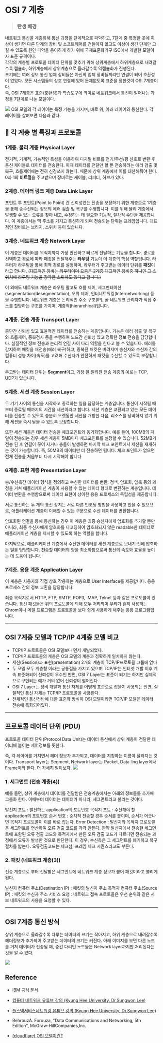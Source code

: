 # OSI 7 계층
>### 탄생 배경
네트워크 통신을 계층화해 통신 과정을 단계적으로 파악하고, 7단계 중 특정한 곳에 이상이 생기면 다른 단계의 장비 및 소프트웨어를 건들이지 않고도 이상이 생긴 단계만 고칠 수 있도록 원인 파악을 용이하게 하기 위해 국제표준화기구 ISO에서 개발한 모델이자 표준 규격이다.<br>
각각의 계층별 프로토콜 데이터 단위를 맞추기 위해 상위계층에서 하위계층으로 내려갈수록 캡슐화, 하위계층에서 상위계층으로 올라갈수록 역캡슐화가 진행된다.<br>
초기에는 여러 정보 통신 업체 장비들은 자신의 업체 장비들끼리만 연결이 되어 호환성이 없었다.
모든 시스템들의 상호 연결에 있어 문제없도록 표준을 정한것이 OSI 7계층이다.<br>
즉, OSI 7계층은 표준(호환성)과 학습도구에 의미로 네트워크에서 통신이 일어나는 과정을 7단계로 나눈 모델이다.


![](https://velog.velcdn.com/images/qorjiwon/post/3923dca6-9682-44cb-9938-cc782acd18ad/image.png)
OSI 모델의 각 레이어는 특정 기능을 가지며, 바로 위, 아래 레이어와 통신한다. 각 레이어를 살펴보면 다음과 같다.

## 📝 각 계층 별 특징과 프로토콜

### 1계층. 물리 계층 Physical Layer
전기적, 기계적, 기능적인 특성을 이용하여 디지털 비트를 전기/무선/광 신호로 변환 후 통신 케이블로 데이터를 전송한다. 이때 데이터를 전달만 할 뿐 전송하려는 에러 검출 및 복구, 흐름제어에는 전혀 신경쓰지 않는다. 때문에 상위 계층에서 이를 대신해줘야 한다. 0과 1의 **비트열**을 주고받으며 장비로는 케이블, 리피터, 허브가 있다.

### 2계층. 데이터 링크 계층 Data Link Layer
  포인트 투 포인트(Point to Point) 간 신뢰성있는 전송을 보장하기 위한 계층으로 1계층을 통해 송수신되는 정보의 에러 검출 및 복구를 수행합니다. 이를 위해 물리 계층에서 발생할 수 있는 오류를 찾아 내고, 수정하는 데 필요한 기능적, 절차적 수단을 제공합니다.
  이 계층에서는 맥 주소를 가지고 통신하게 되며 전송되는 단위는 프레임입니다. 대표적인 장비로는 브리지, 스위치 등이 있습니다.

### 3계층. 네트워크 계층 Network Layer
  이 계층은 데이터를 목적지까지 가장 안전하고 빠르게 전달하는 기능을 합니다. 경로를 선택하고 경로에 따라 패킷을 전달해주는 **라우팅** 기능이 이 계층의 핵심 역할입니다. 라우터가 라우팅을 통해 최적 경로를 설정하며, 라우터가 주고받는 데이터 단위를 **패킷**이라고 합니다.
~~(대표적인 장비는 라우터이며 요즘은 2계층 대표적인 장비중 하나인 그 스위치에 라우팅 기능을 장착한 스위치도 있다고 합니다.)~~

이 외에도 네트워크 계층은 라우팅 말고도 흐름 제어, 세그멘테이션(segmentation/desegmentation), 오류 제어, 인터네트워킹(Internetworking) 등을 수행합니다. 네트워크 계층은 논리적인 주소 구조(IP), 곧 네트워크 관리자가 직접 주소를 할당하는 구조를 가지며, 계층적(hierarchical)입니다.

### 4계층. 전송 계층 Transport Layer
종단간 신뢰성 있고 효율적인 데이터를 전송하는 계층입니다. 기능은 에러 검출 및 복구와 흐름제어, 중복검사 등을 수행하여 노드간 신뢰성 있고 정확한 정보 전송을 담당합니다. 실질적인 정보 전송과 논리적 연결 사이 다리 역할을 한다고 볼 수 있습니다. 에러를 감지하여 패킷을 재전송(에러 복구)하고, 중복된 패킷은 버려지며 송신자와 수신자 간의 컴퓨터 성능 차이(속도)를 고려해 수신자가 안전하게 패킷을 수신할 수 있도록 보장합니다.

주고받는 데이터 단위는 **Segment**이고, 가장 잘 알려진 전송 계층의 예로는 TCP, UDP가 있습니다.

### 5계층. 세션 계층 Session Layer

  두 기기 사이의 통신을 시작하고 종료하는 일을 담당하는 계층입니다. 통신이 시작될 때부터 종료될 때까지의 시간을 세션이라고 합니다. 세션 계층은 교환되고 있는 모든 데이터를 전송할 수 있도록 충분히 오랫동안 세션을 개방한 다음, 리소스를 낭비하지 않기 위해 세션을 즉시 닫을 수 있도록 보장합니다.

또한 세션 계층은 데이터 전송을 체크포인트와 동기화합니다. 예를 들어, 100MB의 파일이 전송되는 경우 세션 계층이 5MB마다 체크포인트를 설정할 수 있습니다. 52MB가 전송 된 후 연결이 끊어 지거나 충돌이 발생하면 마지막 체크 포인트에서 세션을 재개하는 것이 가능합니다. 즉, 50MB의 데이터만 더 전송하면 됩니다. 체크 포인트가 없으면 전체 전송을 처음부터 다시 시작해야 합니다

### 6계층. 표현 계층 Presentation Layer

송/수신측간 데이터 형식을 정의하고 수신한 데이터를 변환, 검색, 암호화, 압축 등의 과정을 거쳐 애플리케이션 계층이 사용할 수 있는 데이터 형태로 변환하는 계층입니다. 데이터 변환을 수행함으로써 데이터 표현이 상이한 응용 프로세스의 독립성을 제공합니다. 

서로 통신하는 두 개의 통신 장치는 서로 다른 인코딩 방법을 사용하고 있을 수 있으므로, 애플리케이션 계층이 이해할 수 있는 구문으로 수신 데이터를 변환합니다.

암호화된 연결을 통해 통신하는 경우 이 계층은 최종 송신자에게 암호화를 추가할 뿐만 아니라, 최종 수신자에게 암호화를 디코딩하여 암호화되지 않은 readable한 데이터로 애플리케이션 계층을 제시할 수 있도록 하는 역할을 합니다.

마지막으로, 애플리케이션 계층에서 수신한 데이터를 세션 계층으로 보내기 전에 압축하는 일을 담당합니다. 전송할 데이터의 양을 최소화함으로써 통신의 속도와 효율을 높이는 데 도움이 됩니다.

### 7계층. 응용 계층 Application Layer
  
  이 계층은 사용자와 직접 상호 작용하는 계층으로  User Interface를 제공합니다. 응용 프로세스 간의 정보 교환을 담당합니다.

  최종 목적지로서 HTTP, FTP, SMTP, POP3, IMAP, Telnet 등과 같은 프로토콜이 있습니다.
통신 패킷들은 위의 프로토콜에 의해 모두 처리되며 우리가 흔히 사용하는 Chrom이나 메일 프로그램은 프로토콜을 보다 쉽게 사용하게 해주는 응용 프로그램입니다.


---
## OSI 7계층 모델과 TCP/IP 4계층 모델 비교
- TCP/IP 프로토콜은 OSI 모델보다 먼저 개발되었다.
- TCP/IP 프로토콜의 계층은 OSI 모델의 계층과 정확하게 일치하지 않는다.
- 세션(Session)과 표현(presentation) 2개의 계층이 TCP/IP프로토콜 그룹에 없다
- 두 모델 모두 계층형 이라는 공통점을 가지고 있으며 TCP/IP는 인터넷 개발 이후 계속 표준화되어 신뢰성이 우수인 반면, OSI 7 Layer는 표준이 되기는 하지만 실제적으로 구현되는 예가 거의 없어 신뢰성이 떨어진다.
- OSI 7 Layer는 장비 개발과 통신 자체를 어떻게 표준으로 잡을지 사용되는 반면, 실질적인 통신 자체는 TCP/IP 프로토콜을 사용한다.
- 전체적인 통신전반에 대한 표준화 방식이 OSI 모델이라면 TCP/IP 모델은 데이터 전송에 특화되어있다.

---
## 프로토콜 데이터 단위 (PDU)

프로토콜 데이터 단위(Protocol Data Unit)는 데이터 통신에서 상위 계층이 전달한 데이터에 붙이는 제어정보를 뜻한다.

즉, 각 레이어를 거치면서 헤더 정보가 추가되고, 데이터를 지칭하는 이름이 달라지는 것이다.
Transport layer는 Segment, Network layer는 Packet, Data ling layer에서 Frame이라 한다. 더 자세히 알아보자.
![](https://velog.velcdn.com/images/qorjiwon/post/076b254d-ba0d-4c9d-9935-c20613a7a266/image.png)

### 1. 세그먼트 (전송 계층(4))
예를 들면, 상위 계층에서 데이터를 전달받은 전송계층에서는 아래의 정보들를 추가해 그룹화 한다. 이때부터 데이터는 데이터가 아니라, 세그먼트라고 불리는 것이다.

발신지 포트 : 발신하는 application의 포트번호
목적지 포트 : 수신해야 할 application의 포트번호
순서 번호 : 순차적 전송할 경우 순서를 붙이며, 순서가 어긋나면 목적지 프로토콜이 이를 바로 잡는다.
Error Detection : 발신지와 목적지 프로토콜은 세그먼트를 연산하여 오류 검출 코드를 각각 만든다. 만약 발신지에서 전송한 세그먼트에 포함된 오류 검출 코드와 목적지에서 만든 오류 검출 코드가 다르다면 전송되는 과정에서 오류가 발생한 것으로 판단한다. 이 경우, 수신측은 그 세그먼트를 폐기하고 복구 절차를 밟는다. 오류검출코드는 체크섬, 프레임 체크 시퀀스라고도 부른다.

### 2. 패킷 (네트워크 계층(3))
전송 계층으로 부터 전달받은 세그먼트에 네트워크 계층 정보가 붙어 패킷이라고 불리게 된다.

발신지 컴퓨터 주소(Destination IP) : 패킷의 발신자 주소
목적지 컴퓨터 주소(Source IP) : 패킷의 수신자 주소
서비스 요청 : 네트워크 접속 프로토콜은 우선 순위와 같은 서브 네트워크의 사용을 요청할 수 있다.

---
## OSI 7계층 통신 방식
상위 계층으로 올라갈수록 다루는 데이터의 크기는 작아지고, 하위 계층으로 내려갈수록 헤더정보가 추가되어 주고받는 데이터의 크기는 커진다.
아래 이미지를 보면 다른 노드를 거쳐 데이터가 전송될 때, 중간 다리인 노드들은 Network layer까지만 처리된다는 것을 알 수 있다.

![](https://velog.velcdn.com/images/qorjiwon/post/a2be14c7-5031-49ed-9cce-9a6b26adbb83/image.png)
<br>

Reference
---
- [IBM 공식 문서](https://www.ibm.com/docs/ko/aix/7.2?topic=management-network-communication-concepts)

- [컴퓨터 네트워크 유튜브 강의 (Kyung Hee University, Dr.Sungwon Lee)](https://www.youtube.com/playlist?list=PLz7S5PHCu4OlB-lUP_BqYmgiuLkvKY5aX)

- [풀스택서비스네트워킹 유튜브 강의 (Kyung Hee University, Dr.Sungwon Lee)](https://www.youtube.com/playlist?list=PLz7S5PHCu4OmWm8nUAFhc3x8RvbreFOyJ)

- BehrouzA. Forouza, "Data Communications and Networking, 5th Edition", McGraw-HillCompanies,Inc.

- [(cloudflare) OSI 모델이란?](https://www.cloudflare.com/ko-kr/learning/ddos/glossary/open-systems-interconnection-model-osi/)
